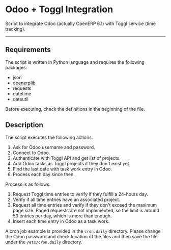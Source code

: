 Odoo + Toggl Integration
========================

Script to integrate Odoo (actually OpenERP 6.1) with Toggl service (time
tracking).

---

## Requirements

The script is written in Python language and requires the following packages:

- json
- [openerplib](https://github.com/openerp/openerp-client-lib)
- requests
- datetime
- dateutil

Before executing, check the definitions in the beginning of the file.

## Description

The script executes the following actions:

1. Ask for Odoo username and password.
2. Connect to Odoo.
3. Authenticate with Toggl API and get list of projects.
4. Add Odoo tasks as Toggl projects if they don't exist yet.
5. Find the last date with task work entry in Odoo.
6. Process each day since then.

Process is as follows:

1. Request Toggl time entries to verify if they fulfill a 24-hours day.
2. Verify if all time entries have an associated project.
3. Request all time entries and verify if they don't exceed the maximum page
   size. Paged requests are not implemented, so the limit is around 50 entries
   per day, which is more than enough.
4. Insert each time entry in Odoo as a task work.

A cron job example is provided in the `cron.daily` directory. Please change the
Odoo password and check location of the files and then save the file under the
`/etc/cron.daily` directory.

